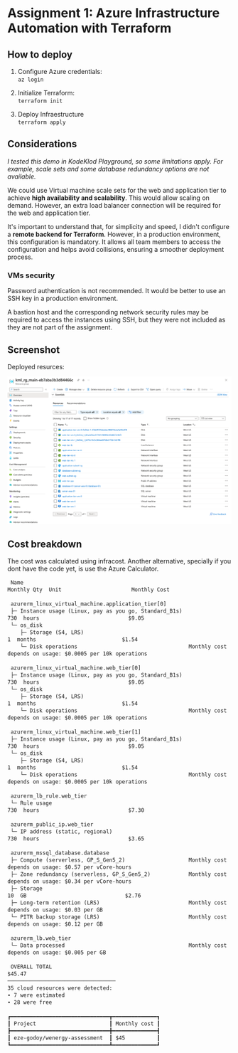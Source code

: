 # Assignment 1: Azure Infrastructure Automation with Terraform

## How to deploy

1. Configure Azure credentials:  
  `az login`

2. Initialize Terraform:  
  `terraform init`

3. Deploy Infraestructure  
  `terraform apply`

## Considerations

*I tested this demo in KodeKlod Playground, so some limitations apply. For example, scale sets and some database redundancy options are not available.*

We could use Virtual machine scale sets for the web and application tier to achieve **high availability and scalability**. This would allow scaling on demand. However, an extra load balancer connection will be required for the web and application tier.

It's important to understand that, for simplicity and speed, I didn't configure a **remote backend for Terraform**. However, in a production environment, this configuration is mandatory. It allows all team members to access the configuration and helps avoid collisions, ensuring a smoother deployment process. 

### VMs security

Password authentication is not recommended. It would be better to use an SSH key in a production environment.

A bastion host and the corresponding network security rules may be required to access the instances using SSH, but they were not included as they are not part of the assignment.

## Screenshot

Deployed resurces:

![Screenshot](./assets/image.png)

## Cost breakdown

The cost was calculated using infracost. Another alternative, specially if you dont have the code yet, is use the Azure Calculator.

```
 Name                                                           Monthly Qty  Unit                      Monthly Cost 
                                                                                                                    
 azurerm_linux_virtual_machine.application_tier[0]                                                                  
 ├─ Instance usage (Linux, pay as you go, Standard_B1s)                 730  hours                            $9.05 
 └─ os_disk                                                                                                         
    ├─ Storage (S4, LRS)                                                  1  months                           $1.54 
    └─ Disk operations                                   Monthly cost depends on usage: $0.0005 per 10k operations  
                                                                                                                    
 azurerm_linux_virtual_machine.web_tier[0]                                                                          
 ├─ Instance usage (Linux, pay as you go, Standard_B1s)                 730  hours                            $9.05 
 └─ os_disk                                                                                                         
    ├─ Storage (S4, LRS)                                                  1  months                           $1.54 
    └─ Disk operations                                   Monthly cost depends on usage: $0.0005 per 10k operations  
                                                                                                                    
 azurerm_linux_virtual_machine.web_tier[1]                                                                          
 ├─ Instance usage (Linux, pay as you go, Standard_B1s)                 730  hours                            $9.05 
 └─ os_disk                                                                                                         
    ├─ Storage (S4, LRS)                                                  1  months                           $1.54 
    └─ Disk operations                                   Monthly cost depends on usage: $0.0005 per 10k operations  
                                                                                                                    
 azurerm_lb_rule.web_tier                                                                                           
 └─ Rule usage                                                          730  hours                            $7.30 
                                                                                                                    
 azurerm_public_ip.web_tier                                                                                         
 └─ IP address (static, regional)                                       730  hours                            $3.65 
                                                                                                                    
 azurerm_mssql_database.database                                                                                    
 ├─ Compute (serverless, GP_S_Gen5_2)                    Monthly cost depends on usage: $0.57 per vCore-hours       
 ├─ Zone redundancy (serverless, GP_S_Gen5_2)            Monthly cost depends on usage: $0.34 per vCore-hours       
 ├─ Storage                                                              10  GB                               $2.76 
 ├─ Long-term retention (LRS)                            Monthly cost depends on usage: $0.03 per GB                
 └─ PITR backup storage (LRS)                            Monthly cost depends on usage: $0.12 per GB                
                                                                                                                    
 azurerm_lb.web_tier                                                                                                
 └─ Data processed                                       Monthly cost depends on usage: $0.005 per GB               
                                                                                                                    
 OVERALL TOTAL                                                                                               $45.47 
──────────────────────────────────
35 cloud resources were detected:
∙ 7 were estimated
∙ 28 were free

┏━━━━━━━━━━━━━━━━━━━━━━━━━━━━━━━┳━━━━━━━━━━━━━━┓
┃ Project                       ┃ Monthly cost ┃
┣━━━━━━━━━━━━━━━━━━━━━━━━━━━━━━━╋━━━━━━━━━━━━━━┫
┃ eze-godoy/wenergy-assessment  ┃ $45          ┃
┗━━━━━━━━━━━━━━━━━━━━━━━━━━━━━━━┻━━━━━━━━━━━━━━┛
```